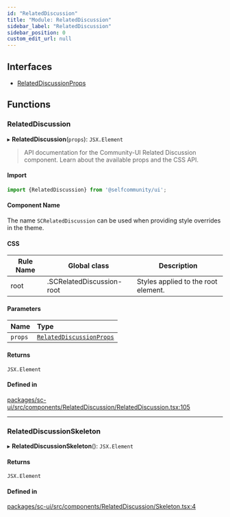 ```yaml
---
id: "RelatedDiscussion"
title: "Module: RelatedDiscussion"
sidebar_label: "RelatedDiscussion"
sidebar_position: 0
custom_edit_url: null
---
```


## Interfaces

- [RelatedDiscussionProps](../interfaces/RelatedDiscussion.RelatedDiscussionProps.md)

## Functions

### RelatedDiscussion

▸ **RelatedDiscussion**(`props`): `JSX.Element`

> API documentation for the Community-UI Related Discussion component. Learn about the available props and the CSS API.

#### Import

```jsx
import {RelatedDiscussion} from '@selfcommunity/ui';
```

#### Component Name

The name `SCRelatedDiscussion` can be used when providing style overrides in the theme.

#### CSS

|Rule Name|Global class|Description|
|---|---|---|
|root|.SCRelatedDiscussion-root|Styles applied to the root element.|

#### Parameters

| Name | Type |
| :------ | :------ |
| `props` | [`RelatedDiscussionProps`](../interfaces/RelatedDiscussion.RelatedDiscussionProps.md) |

#### Returns

`JSX.Element`

#### Defined in

[packages/sc-ui/src/components/RelatedDiscussion/RelatedDiscussion.tsx:105](https://github.com/selfcommunity/community-ui/blob/cab08cf/packages/sc-ui/src/components/RelatedDiscussion/RelatedDiscussion.tsx#L105)

___

### RelatedDiscussionSkeleton

▸ **RelatedDiscussionSkeleton**(): `JSX.Element`

#### Returns

`JSX.Element`

#### Defined in

[packages/sc-ui/src/components/RelatedDiscussion/Skeleton.tsx:4](https://github.com/selfcommunity/community-ui/blob/cab08cf/packages/sc-ui/src/components/RelatedDiscussion/Skeleton.tsx#L4)
